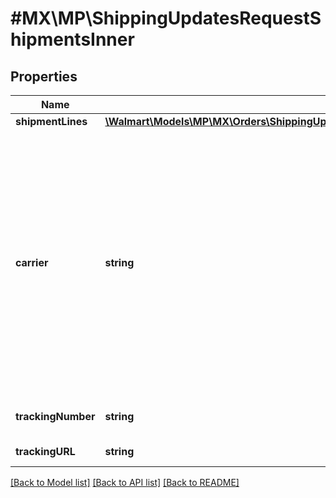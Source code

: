 # #MX\MP\ShippingUpdatesRequestShipmentsInner

## Properties

Name | Type | Description | Notes
------------ | ------------- | ------------- | -------------
**shipmentLines** | [**\Walmart\Models\MP\MX\Orders\ShippingUpdatesRequestShipmentsInnerShipmentLinesInner[]**](ShippingUpdatesRequestShipmentsInnerShipmentLinesInner.md) |  | [optional]
**carrier** | **string** | The package shipment carrier. Valid entries are: MX-FEDX, MX-DHL, Estafeta, SFC, Other.<br />if carrier is (MX-FEDX or MX-DHL or Estafeta or SFC)<br />&nbsp;&nbsp;&nbsp;&nbsp;then trackingNumber is Mandatory<br />if carrier is Other<br />&nbsp;&nbsp;&nbsp;&nbsp;then both trackingNumber & trackingURL is Mandatory<br /> | [optional]
**trackingNumber** | **string** | Tracking number of the order | [optional]
**trackingURL** | **string** | Tracking Url of the order | [optional]


[[Back to Model list]](../) [[Back to API list]](../../Api/MX/MP) [[Back to README]](../../README.md)

